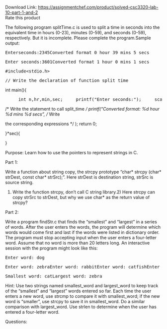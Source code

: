 Download Link: https://assignmentchef.com/product/solved-csc3320-lab-10-part-1-and-2
<br>
<span class="kksr-muted">Rate this product</span>

The following program splitTime.c is used to split a time in seconds into the equivalent time in hours (0-23), minutes (0-59), and seconds (0-59), respectively. But it is incomplete. Please complete the program.Sample output:

<pre>Enterseconds:2345Converted format 0 hour 39 mins 5 secs</pre>

<pre>Enter seconds:3601Converted format 1 hour 0 mins 1 secs</pre>

<pre>#include&lt;stdio.h&gt;</pre>

<pre>// Write the declaration of function split_time</pre>

int main(){

<pre>     int n,hr,min,sec;     printf("Enter seconds:");     scanf("%d",&amp;n);</pre>

/* Write the statement to call split_time */ printf(“Converted format: %d hour %d mins %d secs”, /* Write

the corresponding expressions */ ); return 0;

}*sec){

}

Purpose: Learn how to use the pointers to represent strings in C.

Part 1:

Write a function about string copy, the strcpy prototype “char* strcpy (char* strDest, const char* strSrc);”. Here strDest is destination string, strSrc is source string.

1) Write the function strcpy, don’t call C string library.2) Here strcpy can copy strSrc to strDest, but why we use char* as the return value of strcpy?

Part 2:

Write a program findStr.c that finds the “smallest” and “largest” in a series of words. After the user enters the words, the program will determine which words would come first and last if the words were listed in dictionary order. The program must stop accepting input when the user enters a four-letter word. Assume that no word is more than 20 letters long. An interactive session with the program might look like this:

<pre>Enter word: dog</pre>

<pre>Enter word: zebraEnter word: rabbitEnter word: catfishEnter word: walrusEnter word: catEnter word: fish</pre>

<pre>Smallest word: catLargest word: zebra</pre>

Hint: Use two strings named smallest_word and largest_word to keep track of the “smallest” and “largest” words entered so far. Each time the user enters a new word, use strcmp to compare it with smallest_word; if the new word is “smaller”, use strcpy to save it in smallest_word. Do a similar comparison with largest_word. Use strlen to determine when the user has entered a four-letter word.

Questions: